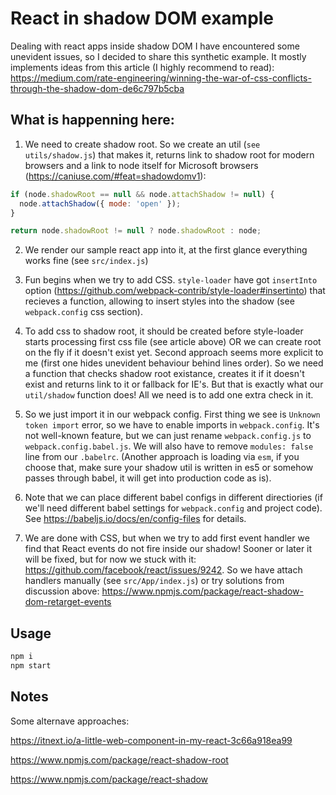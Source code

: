# React in shadow DOM example

Dealing with react apps inside shadow DOM I have encountered some unevident issues, so I decided to share this synthetic example. It mostly implements ideas from this article (I highly recommend to read): https://medium.com/rate-engineering/winning-the-war-of-css-conflicts-through-the-shadow-dom-de6c797b5cba

## What is happenning here:

1. We need to create shadow root. So we create an util (`see utils/shadow.js`) that makes it, returns link to shadow root for modern browsers and a link to node itself for Microsoft browsers (https://caniuse.com/#feat=shadowdomv1):

```js
if (node.shadowRoot == null && node.attachShadow != null) {
  node.attachShadow({ mode: 'open' });
}

return node.shadowRoot != null ? node.shadowRoot : node;
```

2. We render our sample react app into it, at the first glance everything works fine (see `src/index.js`)

3. Fun begins when we try to add CSS. `style-loader` have got `insertInto` option (https://github.com/webpack-contrib/style-loader#insertinto) that recieves a function, allowing to insert styles into the shadow (see `webpack.config` css section).

4. To add css to shadow root, it should be created before style-loader starts processing first css file (see article above) OR we can create root on the fly if it doesn't exist yet. Second approach seems more explicit to me (first one hides unevident behaviour behind lines order). So we need a function that checks shadow root existance, creates it if it doesn't exist and returns link to it or fallback for IE's. But that is exactly what our `util/shadow` function does! All we need is to add one extra check in it.

5. So we just import it in our webpack config. First thing we see is `Unknown token import` error, so we have to enable imports in `webpack.config`. It's not well-known feature, but we can just rename `webpack.config.js` to `webpack.config.babel.js`. We will also have to remove `modules: false` line from our `.babelrc`. (Another approach is loading via `esm`, if you choose that, make sure your shadow util is written in es5 or somehow passes through babel, it will get into production code as is).

6. Note that we can place different babel configs in different directiories (if we'll need different babel settings for `webpack.config` and project code). See https://babeljs.io/docs/en/config-files for details.

7. We are done with CSS, but when we try to add first event handler we find that React events do not fire inside our shadow! Sooner or later it will be fixed, but for now we stuck with it: https://github.com/facebook/react/issues/9242. So we have attach handlers manually (see `src/App/index.js`) or try solutions from discussion above: https://www.npmjs.com/package/react-shadow-dom-retarget-events

## Usage

```bash
npm i
npm start
```

## Notes

Some alternave approaches:

https://itnext.io/a-little-web-component-in-my-react-3c66a918ea99

https://www.npmjs.com/package/react-shadow-root

https://www.npmjs.com/package/react-shadow
